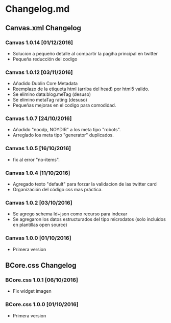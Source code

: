 # Changelog.md

## Canvas.xml Changelog

### Canvas 1.0.14 [01/12/2016]

* Solucion a pequeño detalle al compartir la pagiha principal en twitter
* Pequeña reducción del codigo

### Canvas 1.0.12 [03/11/2016]

* Añadido Dublin Core Metadata
* Reemplazo de la etiqueta html (arriba del head) por html5 valido.
* Se elimino data:blog.meTag (desuso)
* Se elimino metaTag rating (desuso)
* Pequeñas mejoras en el codigo para comodidad.

### Canvas 1.0.7 [24/10/2016]

* Añadido "noodp, NOYDIR" a los meta tipo "robots".
* Arreglado los meta tipo "generator" duplicados.

### Canvas 1.0.5 [16/10/2016]

* fix al error "no-items".

### Canvas 1.0.4 [11/10/2016]

* Agregado texto "default" para forzar la validacion de las twitter card
* Organización del código css mas práctica.

### Canvas 1.0.2 [03/10/2016]

* Se agrego schema ld+json como recurso para indexar
* Se agregaron los datos estructurados del tipo microdatos (solo incluidos en plantillas open source)

### Canvas 1.0.0 [01/10/2016]

* Primera version


## BCore.css Changelog

### BCore.css 1.0.1 [06/10/2016]

* Fix widget imagen

### BCore.css 1.0.0 [01/10/2016]

* Primera version